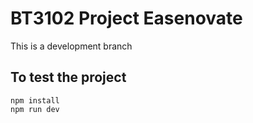 # BT3102 Project Easenovate

This is a development branch


## To test the project

```
npm install 
npm run dev 

```
